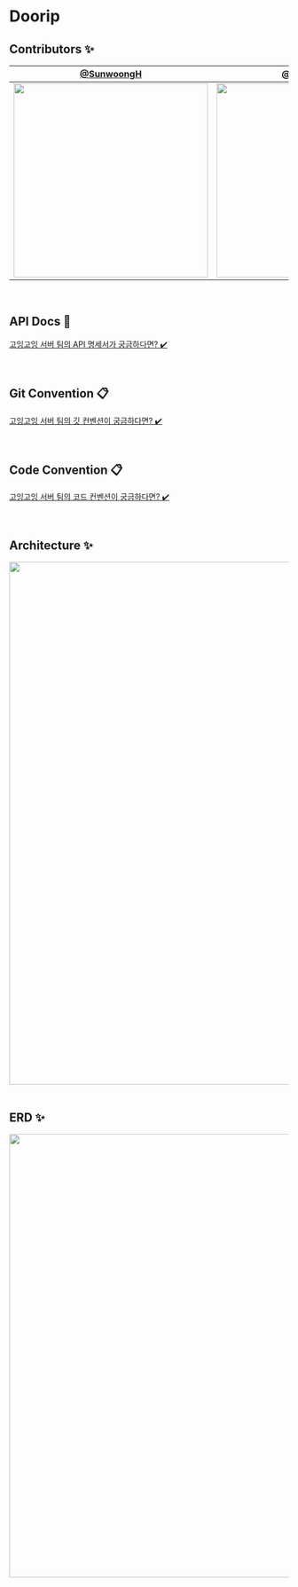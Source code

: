 #  Doorip

## Contributors ✨

<div align=center>
  
| [@SunwoongH](https://github.com/SunwoongH) | [@gardening-y](https://github.com/gardening-y) |
| :---: | :---: |
|<img width="350" src="https://github.com/Team-Going/Going-Server/assets/81796317/e035acec-766f-4776-9172-f62e45c9c505">|<img width="350" src="https://github.com/Team-Going/Going-Server/assets/81796317/902f1481-7256-4a66-a8ff-7d069efcd3ea">|

</div>

<br>

## API Docs 🎁
[고잉고잉 서버 팀의 API 명세서가 궁금하다면? ✔️](https://goinggoing.notion.site/API-5911e45adb1948f4975974703f897513?pvs=4)

<br>

## Git Convention 📋
[고잉고잉 서버 팀의 깃 컨벤션이 궁금하다면? ✔️](https://goinggoing.notion.site/Git-Convention-b52cb0e9151e48b3a609b45da8524c72?pvs=4)

<br>

## Code Convention 📋
[고잉고잉 서버 팀의 코드 컨벤션이 궁금하다면? ✔️](https://goinggoing.notion.site/Code-Convention-915632b532004eeb8352e82ea4386016?pvs=4)

<br>

## Architecture ✨

<div align=center>
  
<img width="943" src="https://github.com/Team-Going/Going-Server/assets/81796317/110fbd69-eb78-449e-b386-ccb0eda6362e">

</div>

<br>

## ERD ✨

<div align=center>
  
<img width="800" src="https://github.com/Team-Going/Going-Server/assets/81796317/f1dd819c-0fce-46cb-83ed-ebe1d2fa89bc">

</div>

<br>
